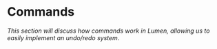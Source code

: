 # Commands

*This section will discuss how commands work in Lumen, allowing us to easily implement an undo/redo system*.
